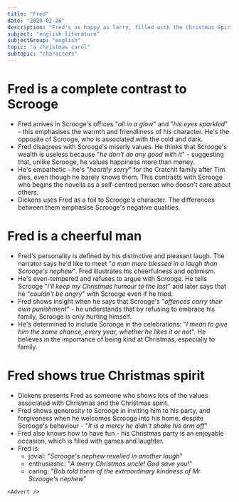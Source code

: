```yaml
---
title: "Fred"
date: "2020-02-26"
description: "Fred's as happy as larry, filled with the Christmas Spirit, but Scrooge despises him because of it."
subject: "english literature"
subjectGroup: "english"
topic: "a christmas carol"
subtopic: "characters"
---
```


# Fred is a complete contrast to Scrooge

- Fred arrives in Scrooge's offices "_all in a glow_" and "_his eyes sparkled_" - this emphasises the warmth and friendliness of his character. He's the opposite of Scrooge, who is associated with the cold and dark.
- Fred disagrees with Scrooge's miserly values. He thinks that Scrooge's wealth is useless because "_he don't do any good with it_" - suggesting that, unlike Scrooge, he values happiness more than money.
- He's empathetic - he's "_heartily sorry_" for the Cratchit family after Tim dies, even though he barely knows them. This contrasts with Scrooge who begins the novella as a self-centred person who doesn't care about others.
- Dickens uses Fred as a foil to Scrooge's character. The differences between them emphasise Scrooge's negative qualities.

# Fred is a cheerful man

- Fred's personality is defined by his distinctive and pleasant laugh. The narrator says he'd like to meet "_a man more blessed in a laugh than Scrooge's nephew_". Fred illustrates his cheerfulness and optimism.
- He's even-tempered and refuses to argue with Scrooge. He tells Scrooge "_I'll keep my Christmas humour to the last_" and later says that he "_couldn't be angry_" with Scrooge even if he tried.
- Fred shows insight when he says that Scrooge's "_offences carry their own punishment_" - he understands that by refusing to embrace his family, Scrooge is only hurting himself.
- He's determined to include Scrooge in the celebrations: "_I mean to give him the same chance, every year, whether he likes it or not_". He believes in the importance of being kind at Christmas, especially to family.

# Fred shows true Christmas spirit

- Dickens presents Fred as someone who shows lots of the values associated with Christmas and the Christmas spirit.
- Fred shows generosity to Scrooge in inviting him to his party, and forgiveness when he welcomes Scrooge into his home, despite Scrooge's behaviour - "_It is a mercy he didn't shake his arm off_"
- Fred also knows how to have fun - his Christmas party is an enjoyable occasion, which is filled with games and laughter.
- Fred is:
  - jovial: "_Scrooge's nephew revelled in another laugh_"
  - enthusiastic: "_A merry Christmas uncle! God save you!_"
  - caring: "_Bob told them of the extraordinary kindness of Mr Scrooge's nephew_"

```react
<Advert />
```
